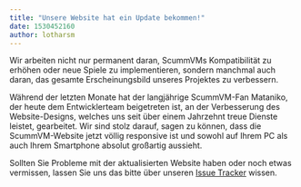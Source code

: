 ```yaml
---
title: "Unsere Website hat ein Update bekommen!"
date: 1530452160
author: lotharsm
---
```


Wir arbeiten nicht nur permanent daran, ScummVMs Kompatibilität zu erhöhen oder neue Spiele zu implementieren, sondern manchmal auch daran, das gesamte Erscheinungsbild unseres Projektes zu verbessern.

Während der letzten Monate hat der langjährige ScummVM-Fan Mataniko, der heute dem Entwicklerteam beigetreten ist, an der Verbesserung des Website-Designs, welches uns seit über einem Jahrzehnt treue Dienste leistet, gearbeitet. Wir sind stolz darauf, sagen zu können, dass die ScummVM-Website jetzt völlig responsive ist und sowohl auf Ihrem PC als auch Ihrem Smartphone absolut großartig aussieht.

Sollten Sie Probleme mit der aktualisierten Website haben oder noch etwas vermissen, lassen Sie uns das bitte über unseren [Issue Tracker](https://github.com/scummvm/scummvm-web/issues) wissen.
